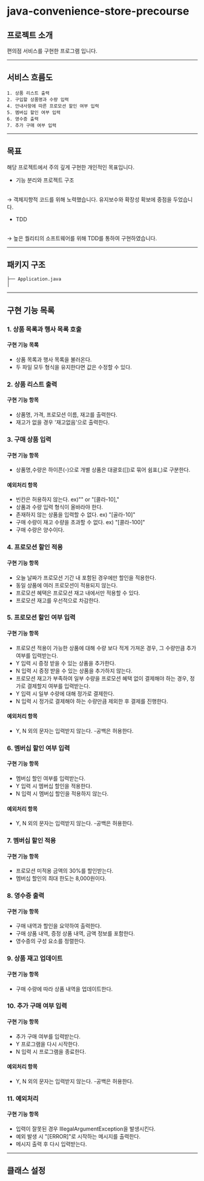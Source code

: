 # java-convenience-store-precourse

## 프로젝트 소개
편의점 서비스를 구현한 프로그램 입니다. 

<hr>

## 서비스 흐름도
```
1. 상품 리스트 출력
2. 구입할 상품명과 수량 입력
4. 안내사항에 따른 프로모션 할인 여부 입력
5. 멤버십 할인 여부 입력
6. 영수증 출력
7. 추가 구매 여부 입력
```

<hr>

## 목표
해당 프로젝트에서 주의 깊게 구현한 개인적인 목표입니다.
* 기능 분리와 프로젝트 구조
<br>
&rightarrow; 객체지향적 코드를 위해 노력했습니다. 유지보수와 확장성 확보에 중점을 두었습니다.

* TDD
<br>
&rightarrow; 높은 퀄리티의 소프트웨어를 위해 TDD를 통하여 구현하였습니다.

<hr>

## 패키지 구조
```
├── Application.java
│

```

<hr>

## 구현 기능 목록

### 1. 상품 목록과 행사 목록 호출
#### 구현 기능 목록
* 상품 목록과 행사 목록을 불러온다.
* 두 파일 모두 형식을 유지한다면 값은 수정할 수 있다.

### 2. 상품 리스트 출력
#### 구현 기능 항목
* 상품명, 가격, 프로모션 이름, 재고를 출력한다.
* 재고가 없을 경우 '재고없음'으로 출력한다.

### 3. 구매 상품 입력
#### 구현 기능 항목
* 상품명,수량은 하이픈(-)으로 개별 상품은 대괄호([])로 묶어 쉼표(,)로 구분한다.

#### 예외처리 항목
* 빈칸은 허용하지 않는다. ex)"" or "[콜라-10],"
* 상품과 수량 입력 형식이 올바라야 한다. 
* 존재하지 않는 상품을 입력할 수 없다. ex) "[골라-10]"
* 구매 수량이 재고 수량을 초과할 수 없다. ex) "[콜라-100]"
* 구매 수량은 양수이다.

### 4. 프로모션 할인 적용
#### 구현 기능 항목
* 오늘 날짜가 프로모션 기간 내 포함된 경우에만 할인을 적용한다.
* 동일 상품에 여러 프로모션이 적용되지 않는다.
* 프로모션 혜택은 프로모션 재고 내에서만 적용할 수 있다.
* 프로모션 재고를 우선적으로 차감한다.

### 5. 프로모션 할인 여부 입력
#### 구현 기능 항목
* 프로모션 적용이 가능한 상품에 대해 수량 보다 적게 가져온 경우, 그 수량만큼 추가 여부를 입력받는다.
* Y 입력 시 증정 받을 수 있는 상품을 추가한다.
* N 입력 시 증정 받을 수 있는 상품을 추가하지 않는다.
* 프로모션 재고가 부족하여 일부 수량을 프로모션 혜택 없이 결제해야 하는 경우, 정가로 결제할지 여부를 입력받는다.
* Y 입력 시 일부 수량에 대해 정가로 결제한다.
* N 입력 시 정가로 결제해야 하는 수량만큼 제외한 후 결제를 진행한다.

#### 예외처리 항목
* Y, N 외의 문자는 입력받지 않는다. -공백은 허용한다.

### 6. 멤버십 할인 여부 입력
#### 구현 기능 항목
* 멤버십 할인 여부를 입력받는다.
* Y 입력 시 멤버십 할인을 적용한다.
* N 입력 시 멤버십 할인을 적용하지 않는다.

#### 예외처리 항목
* Y, N 외의 문자는 입력받지 않는다. -공백은 허용한다.

### 7. 멤버십 할인 적용
#### 구현 기능 항목
* 프로모션 미적용 금액의 30%를 할인받는다.
* 멤버십 할인의 최대 한도는 8,000원이다.

### 8. 영수증 출력
#### 구현 기능 항목
* 구매 내역과 할인을 요약하여 출력한다.
* 구매 상품 내역, 증정 상품 내역, 금액 정보를 포함한다.
* 영수증의 구성 요소를 정렬한다.

### 9. 상품 재고 업데이트 
#### 구현 기능 항목
* 구매 수량에 따라 상품 내역을 업데이트한다.

### 10. 추가 구매 여부 입력
#### 구현 기능 항목
* 추가 구매 여부를 입력받는다.
* Y 프로그램을 다시 시작한다.
* N 입력 시 프로그램을 종료한다.

#### 예외처리 항목
* Y, N 외의 문자는 입력받지 않는다. -공백은 허용한다.

### 11. 예외처리
#### 구현 기능 항목
* 입력이 잘못된 경우 IllegalArgumentException을 발생시킨다.
* 예외 발생 시 "[ERROR]"로 시작하는 메시지를 출력한다. 
* 메시지 출력 후 다시 입력받는다.

<hr>

## 클래스 설정


